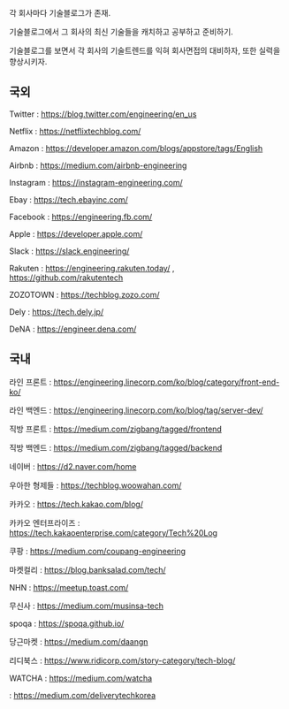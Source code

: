 각 회사마다 기술블로그가 존재. 

기술블로그에서 그 회사의 최신 기술들을 캐치하고 공부하고 준비하기.

기술블로그를 보면서 각 회사의 기술트렌드를 익혀 회사면접의 대비하자, 또한 실력을 향상시키자.

## 국외

Twitter : https://blog.twitter.com/engineering/en_us

Netflix : https://netflixtechblog.com/

Amazon : https://developer.amazon.com/blogs/appstore/tags/English

Airbnb : https://medium.com/airbnb-engineering

Instagram : https://instagram-engineering.com/

Ebay : https://tech.ebayinc.com/

Facebook : https://engineering.fb.com/

Apple : https://developer.apple.com/

Slack : https://slack.engineering/
 
Rakuten : https://engineering.rakuten.today/  , https://github.com/rakutentech

ZOZOTOWN : https://techblog.zozo.com/

Dely : https://tech.dely.jp/

DeNA : https://engineer.dena.com/


## 국내

라인 프론트 : https://engineering.linecorp.com/ko/blog/category/front-end-ko/

라인 백엔드 : https://engineering.linecorp.com/ko/blog/tag/server-dev/

직방 프론트 : https://medium.com/zigbang/tagged/frontend

직방 백엔드 : https://medium.com/zigbang/tagged/backend

네이버 : https://d2.naver.com/home

우아한 형제들 : https://techblog.woowahan.com/

카카오 : https://tech.kakao.com/blog/

카카오 엔터프라이즈 : https://tech.kakaoenterprise.com/category/Tech%20Log

쿠팡  : https://medium.com/coupang-engineering

마켓컬리 : https://blog.banksalad.com/tech/

NHN : https://meetup.toast.com/

무신사 : https://medium.com/musinsa-tech

spoqa : https://spoqa.github.io/

당근마켓 : https://medium.com/daangn

리디북스 : https://www.ridicorp.com/story-category/tech-blog/ 

WATCHA : https://medium.com/watcha

 : https://medium.com/deliverytechkorea
